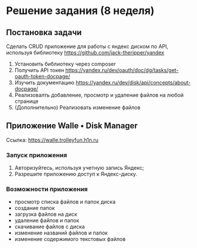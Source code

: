 # Решение задания (8 неделя)
## Постановка задачи
Сделать CRUD приложение для работы с яндекс диском по API, используя библиотеку https://github.com/jack-theripper/yandex  
1. Установить библиотеку через composer  
2. Получить API токен https://yandex.ru/dev/oauth/doc/dg/tasks/get-oauth-token-docpage/  
3. Изучить документацию https://yandex.ru/dev/disk/api/concepts/about-docpage/  
4. Реализовалть добавление, просмотр и удаление файлов на любой странице  
5. (Дополнительно) Реализовать изменение файлов 
## Приложение Walle &bull; Disk Manager
Ссылка: https://walle.trolleyfun.h1n.ru
### Запуск приложения
1. Авторизуйтесь, используя учетную запись Яндекс;
2. Разрешите приложению доступ к Яндекс-диску.
### Возможности приложения
+ просмотр списка файлов и папок диска
+ создание папок
+ загрузка файлов на диск
+ удаление файлов и папок
+ скачивание файлов с диска
+ изменение названий файлов и папок
+ изменение содержимого текстовых файлов
